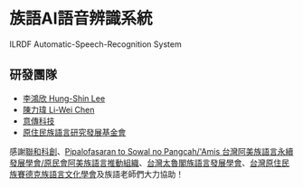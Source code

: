 # 族語AI語音辨識系統

ILRDF Automatic-Speech-Recognition System

## 研發團隊

- [李鴻欣 Hung-Shin Lee](mailto:hungshinlee@gmail.com)
- [陳力瑋 Li-Wei Chen](mailto:wayne900619@gmail.com)
- [意傳科技](https://ithuan.tw/)
- [原住民族語言研究發展基金會](https://www.ilrdf.org.tw/)

感謝[聯和科創](https://www.104.com.tw/company/1a2x6bmu75)、[Pipalofasaran to Sowal no Pangcah/'Amis 台灣阿美族語言永續發展學會/原民會阿美族語言推動組織](https://www.facebook.com/groups/ypspt/about)、[台灣太魯閣族語言發展學會](https://qkktt.com/)、[台灣原住民族賽德克族語言文化學會](https://www.facebook.com/3S3TBL/)及族語老師們大力協助！
